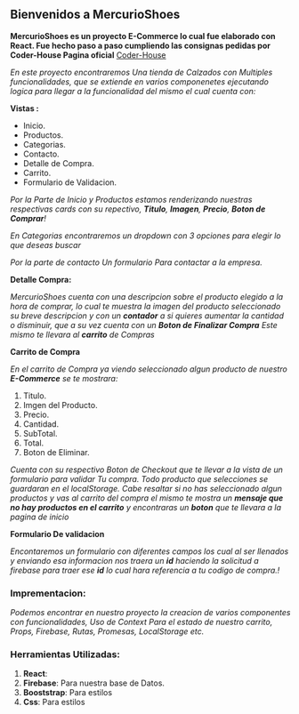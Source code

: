 

## Bienvenidos a MercurioShoes 

**MercurioShoes es un proyecto E-Commerce lo cual fue elaborado con React. Fue hecho paso a paso cumpliendo las consignas pedidas por Coder-House Pagina oficial**
 [Coder-House](https://www.coderhouse.com/)

*En este proyecto encontraremos Una tienda de Calzados con Multiples funcionalidades, que se extiende en varios componenetes ejecutando logica para llegar a la funcionalidad del mismo el cual cuenta con:*

__Vistas :__

- Inicio.
- Productos. 
- Categorias.
- Contacto.
- Detalle de Compra.
- Carrito.
- Formulario de Validacion.

*Por la Parte de Inicio y Productos estamos renderizando nuestras respectivas cards con su repectivo, **Titulo**, **Imagen**, **Precio**, **Boton de Comprar**!*


*En Categorias encontraremos un dropdown con 3 opciones para elegir lo que deseas buscar*


*Por la parte de contacto Un formulario Para contactar a la empresa.*


__Detalle Compra:__

*MercurioShoes cuenta con una descripcion sobre el producto elegido a la hora de comprar, lo cual te muestra la imagen del producto seleccionado su breve descripcion y con un **contador** a si quieres aumentar la cantidad o disminuir, que a su vez cuenta con un **Boton de Finalizar Compra** Este mismo te llevara al **carrito** de Compras*


__Carrito de Compra__

*En el carrito de Compra ya viendo seleccionado algun producto de nuestro **E-Commerce** se te mostrara:*
1. Titulo.
2. Imgen del Producto.
3. Precio.
4. Cantidad.
5. SubTotal. 
6. Total.
7. Boton de Eliminar.

*Cuenta con su respectivo Boton de Checkout que te llevar a la vista de un formulario para validar Tu compra. Todo producto que selecciones se guardaran en el localStorage.*
*Cabe resaltar si no has seleccionado algun productos y vas al carrito del compra el mismo te mostra un **mensaje que no hay productos en el carrito** y encontraras un **boton** que te llevara a la pagina de inicio*


__Formulario De validacion__

*Encontaremos un formulario con diferentes campos los cual al ser llenados y enviando esa informacion nos traera un **id** haciendo la solicitud a firebase para traer ese **id** lo cual hara referencia a tu codigo de compra.!*

### Imprementacion: 
*Podemos encontrar en nuestro proyecto la creacion de varios componentes con funcionalidades, Uso de Context Para el estado de nuestro carrito, Props, Firebase, Rutas, Promesas, LocalStorage etc.*


### Herramientas Utilizadas:

1. **React**:
2. **Firebase**: Para nuestra base de Datos.
3. **Booststrap**: Para estilos
4. **Css**: Para estilos











 






















